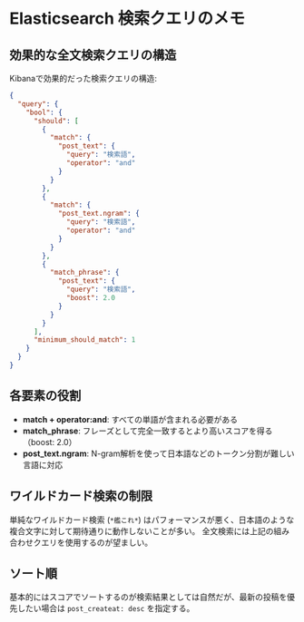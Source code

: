 # Elasticsearch 検索クエリのメモ

## 効果的な全文検索クエリの構造

Kibanaで効果的だった検索クエリの構造:

```json
{
  "query": {
    "bool": {
      "should": [
        {
          "match": {
            "post_text": {
              "query": "検索語",
              "operator": "and"
            }
          }
        },
        {
          "match": {
            "post_text.ngram": {
              "query": "検索語",
              "operator": "and"
            }
          }
        },
        {
          "match_phrase": {
            "post_text": {
              "query": "検索語",
              "boost": 2.0
            }
          }
        }
      ],
      "minimum_should_match": 1
    }
  }
}
```

## 各要素の役割

- **match + operator:and**: すべての単語が含まれる必要がある
- **match_phrase**: フレーズとして完全一致するとより高いスコアを得る（boost: 2.0）
- **post_text.ngram**: N-gram解析を使って日本語などのトークン分割が難しい言語に対応

## ワイルドカード検索の制限

単純なワイルドカード検索 (`*艦これ*`) はパフォーマンスが悪く、日本語のような複合文字に対して期待通りに動作しないことが多い。
全文検索には上記の組み合わせクエリを使用するのが望ましい。

## ソート順

基本的にはスコアでソートするのが検索結果としては自然だが、最新の投稿を優先したい場合は `post_createat: desc` を指定する。
